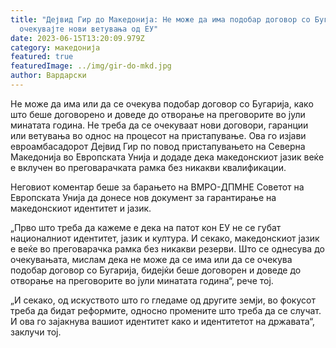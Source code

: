 ```yaml
---
title: "Дејвид Гир до Македонија: Не може да има подобар договор со Бугарија, не
  очекувајте нови ветувања од ЕУ"
date: 2023-06-15T13:20:09.979Z
category: македонија
featured: true
featuredImage: ../img/gir-do-mkd.jpg
author: Вардарски
---
```

Не може да има или да се очекува подобар договор со Бугарија, како што беше договорено и доведе до отворање на преговорите во јули минатата година. Не треба да се очекуваат нови договори, гаранции или ветувања во однос на процесот на пристапување. Ова го изјави евроамбасадорот Дејвид Гир по повод пристапувањето на Северна Македонија во Европската Унија и додаде дека македонскиот јазик веќе е вклучен во преговарачката рамка без никакви квалификации.

Неговиот коментар беше за барањето на ВМРО-ДПМНЕ Советот на Европската Унија да донесе нов документ за гарантирање на македонскиот идентитет и јазик.

„Прво што треба да кажеме е дека на патот кон ЕУ не се губат националниот идентитет, јазик и култура. И секако, македонскиот јазик е веќе во преговарачка рамка без никакви резерви. Што се однесува до очекувањата, мислам дека не може да се има или да се очекува подобар договор со Бугарија, бидејќи беше договорен и доведе до отворање на преговорите во јули минатата година“, рече тој.

„И секако, од искуството што го гледаме од другите земји, во фокусот треба да бидат реформите, односно промените што треба да се случат. И ова го зајакнува вашиот идентитет како и идентитетот на државата“, заклучи тој.